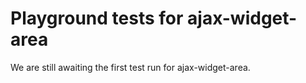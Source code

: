 # Playground tests for ajax-widget-area
We are still awaiting the first test run for ajax-widget-area.
